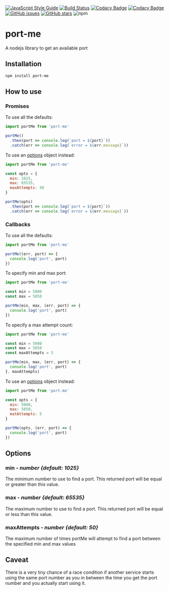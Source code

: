 [![JavaScript Style Guide](https://img.shields.io/badge/code_style-standard-brightgreen.svg)](https://standardjs.com)
[![Build Status](https://travis-ci.org/gavinvangent/port-me.svg?branch=master)](https://travis-ci.org/gavinvangent/port-me)
[![Codacy Badge](https://api.codacy.com/project/badge/Grade/1fc5f6e4b75c4e858abc8b3594afc750)](https://app.codacy.com/app/gavinvangent/port-me?utm_source=github.com&utm_medium=referral&utm_content=gavinvangent/port-me&utm_campaign=Badge_Grade_Dashboard)
[![Codacy Badge](https://api.codacy.com/project/badge/Coverage/1fc5f6e4b75c4e858abc8b3594afc750)](https://www.codacy.com/app/gavinvangent/port-me?utm_source=github.com&utm_medium=referral&utm_content=gavinvangent/port-me&utm_campaign=Badge_Coverage)
[![GitHub issues](https://img.shields.io/github/issues/gavinvangent/port-me.svg)](https://github.com/gavinvangent/port-me/issues)
[![GitHub stars](https://img.shields.io/github/stars/gavinvangent/port-me.svg)](https://github.com/gavinvangent/port-me/stargazers)
![npm](https://img.shields.io/npm/dw/port-me.svg)


# port-me
A nodejs library to get an available port

## Installation

```sh
npm install port-me
```

## How to use

### Promises

To use all the defaults:
```js
import portMe from 'port-me'

portMe()
  .then(port => console.log(`port = ${port}`))
  .catch(err => console.log(`error = ${err.message}`))
```

To use an [options](#options) object instead:
```js
import portMe from 'port-me'

const opts = {
  min: 1025,
  max: 65535,
  maxAttempts: 50
}

portMe(opts)
  .then(port => console.log(`port = ${port}`))
  .catch(err => console.log(`error = ${err.message}`))
```

### Callbacks

To use all the defaults:
```js
import portMe from 'port-me'

portMe((err, port) => {
  console.log('port', port)
})
```

To specify min and max port:
```js
import portMe from 'port-me'

const min = 5000
const max = 5050

portMe(min, max, (err, port) => {
  console.log('port', port)
})
```

To specify a max attempt count:
```js
import portMe from 'port-me'

const min = 5000
const max = 5050
const maxAttempts = 5

portMe(min, max, (err, port) => {
  console.log('port', port)
}, maxAttempts)
```

To use an [options](#options) object instead:
```js
import portMe from 'port-me'

const opts = {
  min: 5000,
  max: 5050,
  matAttempts: 5
}

portMe(opts, (err, port) => {
  console.log('port', port)
})
```

## Options
### min - *number {default: 1025}*

The minimum number to use to find a port. This returned port will be equal or greater than this value.

### max - *number {default: 65535}*

The maximum number to use to find a port. This returned port will be equal or less than this value.

### maxAttempts - *number {default: 50}*

The maximum number of times portMe will attempt to find a port between the specified min and max values

## Caveat
There is a very tiny chance of a race condition if another service starts using the same port number as you in between the time you get the port number and you actually start using it.
